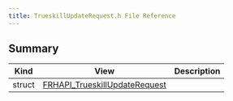 ```yaml
---
title: TrueskillUpdateRequest.h File Reference
---
```


## Summary
| Kind | View | Description |
|------|------|-------------|
|struct|[FRHAPI_TrueskillUpdateRequest](/unreal-plugins/all/structfrhapi__trueskillupdaterequest/#structFRHAPI__TrueskillUpdateRequest)||
